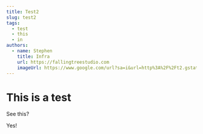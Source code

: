 ```yaml
---
title: Test2
slug: test2
tags:
  - test
  - this
  - in
authors:
  - name: Stephen
    title: Infra
    url: https://fallingtreestudio.com
    imageUrl: https://www.google.com/url?sa=i&url=http%3A%2F%2Ft2.gstatic.com%2Flicensed-image%3Fq%3Dtbn%3AANd9GcRg47Bt-I-vu04-YtKlnj-Tb_hIJHAV9pErnLL1MJ_5mWbFYZbFUNXU-984oG4Kc-TGCXhgGXtuVvtB_zs&psig=AOvVaw0kE0oLzaPesJfTU6fBmnOe&ust=1669714195705000&source=images&cd=vfe&ved=0CAgQjRxqFwoTCJiX6J3I0PsCFQAAAAAdAAAAABAE
---
```

# This is a test

S﻿ee this?

Y﻿es!